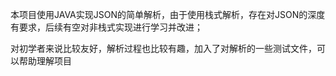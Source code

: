 本项目使用JAVA实现JSON的简单解析，由于使用栈式解析，存在对JSON的深度有要求，后续有空对非栈式实现进行学习并改进；

对初学者来说比较友好，解析过程也比较有趣，加入了对解析的一些测试文件，可以帮助理解项目